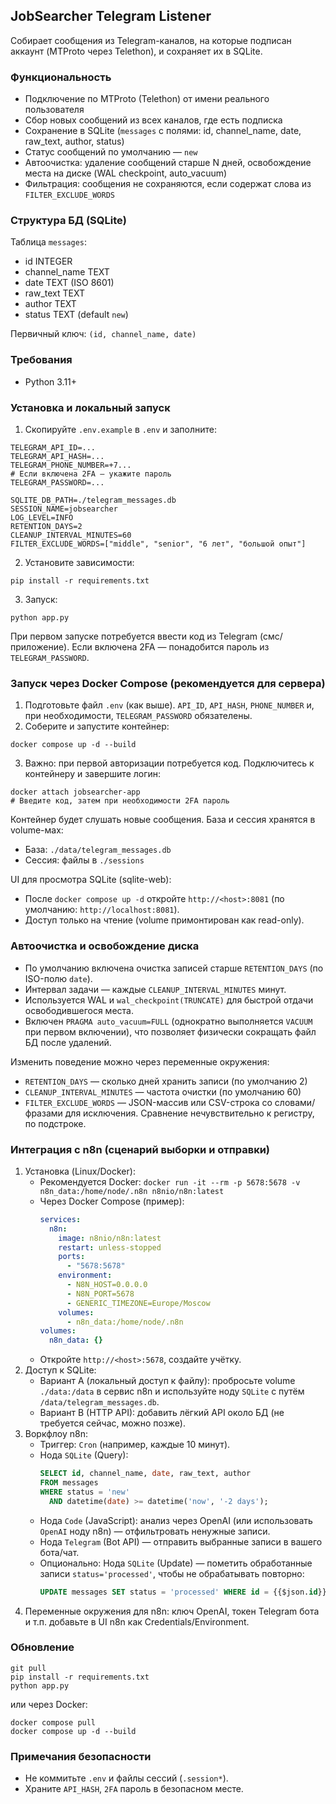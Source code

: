 ## JobSearcher Telegram Listener

Собирает сообщения из Telegram-каналов, на которые подписан аккаунт (MTProto через Telethon), и сохраняет их в SQLite.

### Функциональность
- Подключение по MTProto (Telethon) от имени реального пользователя
- Сбор новых сообщений из всех каналов, где есть подписка
- Сохранение в SQLite (`messages` с полями: id, channel_name, date, raw_text, author, status)
- Статус сообщений по умолчанию — `new`
 - Автоочистка: удаление сообщений старше N дней, освобождение места на диске (WAL checkpoint, auto_vacuum)
 - Фильтрация: сообщения не сохраняются, если содержат слова из `FILTER_EXCLUDE_WORDS`

### Структура БД (SQLite)
Таблица `messages`:
- id INTEGER
- channel_name TEXT
- date TEXT (ISO 8601)
- raw_text TEXT
- author TEXT
- status TEXT (default `new`)

Первичный ключ: `(id, channel_name, date)`

### Требования
- Python 3.11+

### Установка и локальный запуск
1. Скопируйте `.env.example` в `.env` и заполните:
```
TELEGRAM_API_ID=...
TELEGRAM_API_HASH=...
TELEGRAM_PHONE_NUMBER=+7...
# Если включена 2FA — укажите пароль
TELEGRAM_PASSWORD=...

SQLITE_DB_PATH=./telegram_messages.db
SESSION_NAME=jobsearcher
LOG_LEVEL=INFO
RETENTION_DAYS=2
CLEANUP_INTERVAL_MINUTES=60
FILTER_EXCLUDE_WORDS=["middle", "senior", "6 лет", "большой опыт"]
```
2. Установите зависимости:
```
pip install -r requirements.txt
```
3. Запуск:
```
python app.py
```
При первом запуске потребуется ввести код из Telegram (смс/приложение). Если включена 2FA — понадобится пароль из `TELEGRAM_PASSWORD`.

### Запуск через Docker Compose (рекомендуется для сервера)
1. Подготовьте файл `.env` (как выше). `API_ID`, `API_HASH`, `PHONE_NUMBER` и, при необходимости, `TELEGRAM_PASSWORD` обязателены.
2. Соберите и запустите контейнер:
```
docker compose up -d --build
```
3. Важно: при первой авторизации потребуется код. Подключитесь к контейнеру и завершите логин:
```
docker attach jobsearcher-app
# Введите код, затем при необходимости 2FA пароль
```
Контейнер будет слушать новые сообщения. База и сессия хранятся в volume-мах:
- База: `./data/telegram_messages.db`
- Сессия: файлы в `./sessions`

UI для просмотра SQLite (sqlite-web):
- После `docker compose up -d` откройте `http://<host>:8081` (по умолчанию: `http://localhost:8081`).
- Доступ только на чтение (volume примонтирован как read-only).

### Автоочистка и освобождение диска
- По умолчанию включена очистка записей старше `RETENTION_DAYS` (по ISO-полю `date`).
- Интервал задачи — каждые `CLEANUP_INTERVAL_MINUTES` минут.
- Используется WAL и `wal_checkpoint(TRUNCATE)` для быстрой отдачи освободившегося места.
- Включен `PRAGMA auto_vacuum=FULL` (однократно выполняется `VACUUM` при первом включении), что позволяет физически сокращать файл БД после удалений.

Изменить поведение можно через переменные окружения:
- `RETENTION_DAYS` — сколько дней хранить записи (по умолчанию 2)
- `CLEANUP_INTERVAL_MINUTES` — частота очистки (по умолчанию 60)
- `FILTER_EXCLUDE_WORDS` — JSON-массив или CSV-строка со словами/фразами для исключения. Сравнение нечувствительно к регистру, по подстроке.

### Интеграция с n8n (сценарий выборки и отправки)
1. Установка (Linux/Docker):
   - Рекомендуется Docker: `docker run -it --rm -p 5678:5678 -v n8n_data:/home/node/.n8n n8nio/n8n:latest`
   - Через Docker Compose (пример):
     ```yaml
     services:
       n8n:
         image: n8nio/n8n:latest
         restart: unless-stopped
         ports:
           - "5678:5678"
         environment:
           - N8N_HOST=0.0.0.0
           - N8N_PORT=5678
           - GENERIC_TIMEZONE=Europe/Moscow
         volumes:
           - n8n_data:/home/node/.n8n
     volumes:
       n8n_data: {}
     ```
   - Откройте `http://<host>:5678`, создайте учётку.
2. Доступ к SQLite:
   - Вариант A (локальный доступ к файлу): пробросьте volume `./data:/data` в сервис n8n и используйте ноду `SQLite` с путём `/data/telegram_messages.db`.
   - Вариант B (HTTP API): добавить лёгкий API около БД (не требуется сейчас, можно позже).
3. Воркфлоу n8n:
   - Триггер: `Cron` (например, каждые 10 минут).
   - Нода `SQLite` (Query):
     ```sql
     SELECT id, channel_name, date, raw_text, author
     FROM messages
     WHERE status = 'new'
       AND datetime(date) >= datetime('now', '-2 days');
     ```
   - Нода `Code` (JavaScript): анализ через OpenAI (или использовать `OpenAI` ноду n8n) — отфильтровать ненужные записи.
   - Нода `Telegram` (Bot API) — отправить выбранные записи в вашего бота/чат.
   - Опционально: Нода `SQLite` (Update) — пометить обработанные записи `status='processed'`, чтобы не обрабатывать повторно:
     ```sql
     UPDATE messages SET status = 'processed' WHERE id = {{$json.id}} AND channel_name = {{$json.channel_name}} AND date = {{$json.date}};
     ```
4. Переменные окружения для n8n: ключ OpenAI, токен Telegram бота и т.п. добавьте в UI n8n как Credentials/Environment.

### Обновление
```
git pull
pip install -r requirements.txt
python app.py
```
или через Docker:
```
docker compose pull
docker compose up -d --build
```

### Примечания безопасности
- Не коммитьте `.env` и файлы сессий (`.session*`).
- Храните `API_HASH`, `2FA` пароль в безопасном месте.
